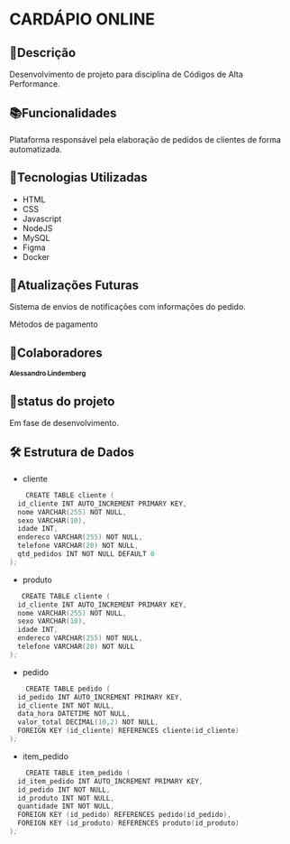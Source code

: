 # CARDÁPIO ONLINE

## 📝Descrição
Desenvolvimento de projeto para disciplina de Códigos de Alta Performance.

## 📚Funcionalidades
Plataforma responsável pela elaboração de pedidos de clientes de forma automatizada.

## 🔧Tecnologias Utilizadas
* HTML
* CSS
* Javascript
* NodeJS
* MySQL
* Figma
* Docker

## 🔐Atualizações Futuras
Sistema de envios de notificações com informações do pedido.

Métodos de pagamento

## 🤝Colaboradores
<tabela>
    <tr> 
        <td align= 'center'>
            <a href= 'https://github.com/allehcarv'> 
                <sub>
                    <b>Alessandro Lindemberg</b>
                </sub>
            </a>
        </td>
    </tr>
</tabela>

## 🎯status do projeto
Em fase de desenvolvimento.

## :hammer_and_wrench: Estrutura de Dados
- cliente

```s
    CREATE TABLE cliente (
  id_cliente INT AUTO_INCREMENT PRIMARY KEY,
  nome VARCHAR(255) NOT NULL,
  sexo VARCHAR(10),
  idade INT,
  endereco VARCHAR(255) NOT NULL,
  telefone VARCHAR(20) NOT NULL,
  qtd_pedidos INT NOT NULL DEFAULT 0
);
```

- produto

```s
   CREATE TABLE cliente (
  id_cliente INT AUTO_INCREMENT PRIMARY KEY,
  nome VARCHAR(255) NOT NULL,
  sexo VARCHAR(10),
  idade INT,
  endereco VARCHAR(255) NOT NULL,
  telefone VARCHAR(20) NOT NULL
);
```

- pedido
 
```s
    CREATE TABLE pedido (
  id_pedido INT AUTO_INCREMENT PRIMARY KEY,
  id_cliente INT NOT NULL,
  data_hora DATETIME NOT NULL,
  valor_total DECIMAL(10,2) NOT NULL,
  FOREIGN KEY (id_cliente) REFERENCES cliente(id_cliente)
);
```

- item_pedido 

```s
    CREATE TABLE item_pedido (
  id_item_pedido INT AUTO_INCREMENT PRIMARY KEY,
  id_pedido INT NOT NULL,
  id_produto INT NOT NULL,
  quantidade INT NOT NULL,
  FOREIGN KEY (id_pedido) REFERENCES pedido(id_pedido),
  FOREIGN KEY (id_produto) REFERENCES produto(id_produto)
);
```
